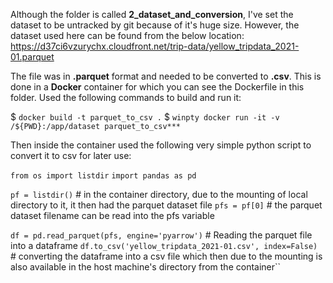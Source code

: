 Although the folder is called **2_dataset_and_conversion**, I've set the dataset to be untracked by git because of it's huge size. However, the dataset used here can be found from the below location:
https://d37ci6vzurychx.cloudfront.net/trip-data/yellow_tripdata_2021-01.parquet

The file was in **.parquet** format and needed to be converted to **.csv**. This is done in a <b>Docker</b> container for which you can see the Dockerfile in this folder. Used the following commands to build and run it:

$ ``docker build -t parquet_to_csv .``
$ ``winpty docker run -it -v /${PWD}:/app/dataset parquet_to_csv***``

Then inside the container used the following very simple python script to convert it to csv for later use:

``from os import listdir``
``import pandas as pd``

``pf = listdir()`` # in the container directory, due to the mounting of local directory to it, it then had the parquet dataset file
``pfs = pf[0]`` # the parquet dataset filename can be read into the pfs variable

``df = pd.read_parquet(pfs, engine='pyarrow')`` # Reading the parquet file into a dataframe
``df.to_csv('yellow_tripdata_2021-01.csv', index=False)`` # converting the dataframe into a csv file which then due to the mounting is also available in the host machine's directory from the container``

